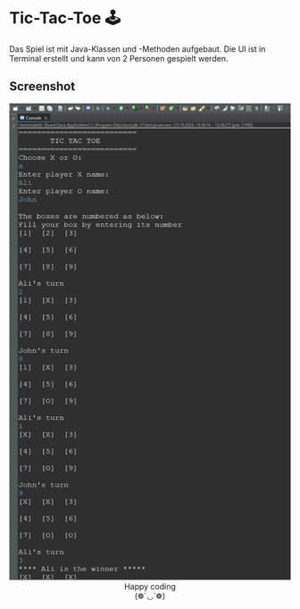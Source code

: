 # Tic-Tac-Toe 🕹️
Das Spiel ist mit Java-Klassen und -Methoden aufgebaut. Die UI ist in Terminal erstellt und kann von 2 Personen gespielt werden.

## Screenshot
<img src="Screenshot.png" alt="demo" >


<br>
<div align="center">
  Happy coding
  <br>(❁´◡`❁)
</div>
